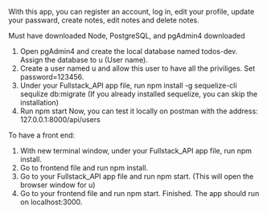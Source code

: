 
With this app, you can register an account, log in, edit your profile, update your passward, create notes, edit notes and delete notes.

Must have downloaded Node, PostgreSQL, and pgAdmin4 downloaded
1. Open pgAdmin4 and create the local database named todos-dev. Assign the database to u (User name).
2. Create a user named u and allow this user to have all the priviliges. Set password=123456.
3. Under your Fullstack_API app file, run npm install -g sequelize-cli sequlize db:migrate (If you already installed sequelize, you can skip the installation)
4. Run npm start
Now, you can test it locally on postman with the address: 127.0.0.1:8000/api/users

To have a front end:
1. With new terminal window, under your Fullstack_API app file, run npm install.
2. Go to frontend file and run npm install.
3. Go to your Fullstack_API app file and run npm start. (This will open the browser window for u)
4. Go to your frontend file and run npm start.
Finished. The app should run on localhost:3000.







